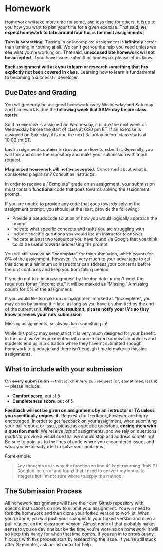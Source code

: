 # Homework

Homework will take more time for some, and less time for others. It is up to you
how you want to plan your time for a given exercise. That said, **we expect
homework to take around four hours for most assignments.**

**Turn in something**. Turning in an incomplete assignment is **infinitely**
better than turning in nothing at all. We can't get you the help you need unless
we see what you're working on. That said, **unexcused late homework will not be
accepted**. If you have issues submitting homework please let us know.

**Each assignment will ask you to learn or research something that has
explicitly not been covered in class.** Learning how to learn is fundamental to
becoming a successful developer.

## Due Dates and Grading

You will generally be assigned homework every Wednesday and Saturday and homework is due the **following week that SAME day before class starts.**

So if an exercise is assigned on Wednesday, it is due the next week on Wednesday before the start of class at 6:30 pm ET. If an exercise is assigned on Saturday, it is due the next Saturday before class starts at 10:00 am ET.

Each assignment contains instructions on how to submit it. Generally, you will
fork and clone the repository and make your submission with a pull request.

**Plagiarized homework will not be accepted.** Concerned about what is
considered plagiarism? Consult an instructor.

In order to receive a "Complete" grade on an assignment, your submission must
contain **functional** code that goes towards solving the assignment prompt.

If you are unable to provide any code that goes towards solving the assignment
prompt, you should, at the least, provide the following:

- Provide a pseudocode solution of how you would logically approach the prompt
- Indicate what specific concepts and tasks you are struggling with
- Include specific questions you would like an instructor to answer
- Indicate at least two resources you have found via Google that you think could
  be useful towards addressing the prompt

You will still receive an "Incomplete" for this submission, which counts for 0%
of the assignment. However, it's very much to your advantage to get this done at
a minimum so instructors can address your concerns before the unit continues and
keep you from falling behind.

If you do not turn in an assignment by the due date or don't meet the requisites
for an "Incomplete," it will be marked as "Missing." A missing counts for 0% of
the assignment.

If you would like to make up an assignment marked as "Incomplete", you may do so
by turning it in late, as long as you have it submitted by the end of the current unit. **When you resubmit, please notify your IA's so they know to review your new submission**

Missing assignments, so always turn something in!

While this policy may seem strict, it is very much designed for your benefit. In
the past, we've experimented with more relaxed submission policies and students
end up in a situation where they haven't submitted enough homework to graduate
and there isn't enough time to make up missing assignments.

## What to include with your submission

On **every submission** -- that is, on every pull request (or, sometimes, issue)
-- please include:

- **Comfort score**, out of 5
- **Completeness score**, out of 5

**Feedback will not be given on assignments by an instructor or TA unless you
specifically request it.** Requests for feedback, however, are highly
encouraged. In order to get feedback on your assignment, when submitting your
pull request or issue, please ask specific questions, **ending them with a
question mark**. We receive _lots_ of assignments, and we rely on questions
marks to provide a visual cue that we should stop and address something! Be sure
to point us to the lines of code where you encountered issues and what you've
already tried to solve your problems.

For example:

> Any thoughts as to why the function on line 49 kept returning 'NaN'? I Googled
> the error and found that I need to convert my inputs to integers but I'm not
> sure where to apply the method.

## The Submission Process

All homework assignments will have their own Github repository with specific
instructions on how to submit your assignment. You will need to fork the homework and then clone your forked version to work in. When you're done, you will push your changes to your forked version and open a pull request on the classroom version. Almost none of that probably makes sense to you on day one but by the time you're working on homework, it will so keep this handy for when that time comes. If you run in to errors or any hiccups with this process
start by researching the issue. If you're still stuck after 20 minutes, ask an instructor for help!
